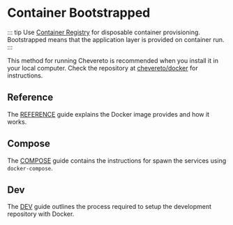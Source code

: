 # Container Bootstrapped

::: tip
Use [Container Registry](../../setup/container/registry.md) for disposable container provisioning. Bootstrapped means that the application layer is provided on container run.
:::

This method for running Chevereto is recommended when you install it in your local computer. Check the repository at [chevereto/docker](https://github.com/chevereto/docker) for instructions.

## Reference

The [REFERENCE](https://github.com/chevereto/docker/blob/dev/REFERENCE.md) guide explains the Docker image provides and how it works.

## Compose

The [COMPOSE](https://github.com/chevereto/docker/blob/dev/COMPOSE.md) guide contains the instructions for spawn the services using `docker-compose`.

## Dev

The [DEV](https://github.com/chevereto/docker/blob/dev/DEV.md) guide outlines the process required to setup the development repository with Docker.
